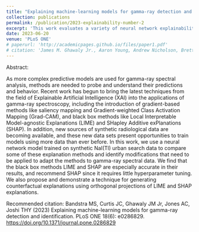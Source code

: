 ```yaml
---
title: "Explaining machine-learning models for gamma-ray detection and identification"
collection: publications
permalink: /publication/2023-explainability-number-2
excerpt: 'This work evaluates a variety of neural network explainability approaches for explaining deep learning models trained to perform gamma-ray spectroscopy.'
date: 2023-06-20
venue: 'PLoS ONE'
# paperurl: 'http://academicpages.github.io/files/paper1.pdf'
# citation: 'James M. Ghawaly Jr., Aaron Young, Andrew Nicholson, Brett Witherspoon, Nick Prins, Matthew Swinney, Cihangir Celik, Catherine D. Schuman, and Karan Pankaj Kumar Patel. 2023. Performance Optimization Study of the Neuromorphic Radiation Anomaly Detector. In International Conference on Neuromorphic Systems (ICONS ’23), August 1–3, 2023, Santa Fe, NM, USA. ACM, New York, NY, USA, 7 pages. https://doi.org/10.1145/3589737.3605980'
---
```


Abstract:

As more complex predictive models are used for gamma-ray spectral analysis, methods are needed to probe and understand their predictions and behavior. Recent work has begun to bring the latest techniques from the field of Explainable Artificial Intelligence (XAI) into the applications of gamma-ray spectroscopy, including the introduction of gradient-based methods like saliency mapping and Gradient-weighted Class Activation Mapping (Grad-CAM), and black box methods like Local Interpretable Model-agnostic Explanations (LIME) and SHapley Additive exPlanations (SHAP). In addition, new sources of synthetic radiological data are becoming available, and these new data sets present opportunities to train models using more data than ever before. In this work, we use a neural network model trained on synthetic NaI(Tl) urban search data to compare some of these explanation methods and identify modifications that need to be applied to adapt the methods to gamma-ray spectral data. We find that the black box methods LIME and SHAP are especially accurate in their results, and recommend SHAP since it requires little hyperparameter tuning. We also propose and demonstrate a technique for generating counterfactual explanations using orthogonal projections of LIME and SHAP explanations.

Recommended citation:
Bandstra MS, Curtis JC, Ghawaly JM Jr, Jones AC, Joshi THY (2023) Explaining machine-learning models for gamma-ray detection and identification. PLoS ONE 18(6): e0286829. https://doi.org/10.1371/journal.pone.0286829